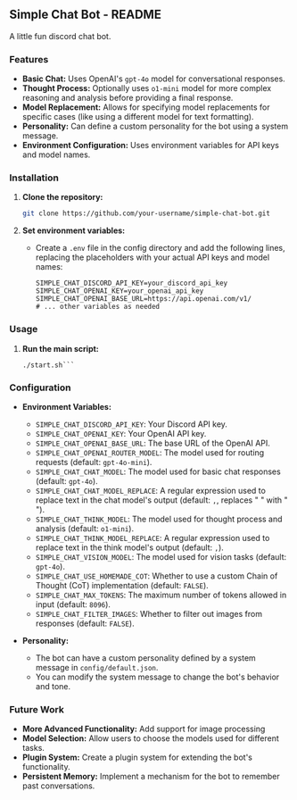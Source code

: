 ## Simple Chat Bot - README

A little fun discord chat bot. 

### Features

* **Basic Chat:** Uses OpenAI's `gpt-4o` model for conversational responses.
* **Thought Process:** Optionally uses `o1-mini` model for more complex reasoning and analysis before providing a final response.
* **Model Replacement:** Allows for specifying model replacements for specific cases (like using a different model for text formatting).
* **Personality:** Can define a custom personality for the bot using a system message.
* **Environment Configuration:** Uses environment variables for API keys and model names.

### Installation

1. **Clone the repository:**
   ```bash
   git clone https://github.com/your-username/simple-chat-bot.git
   ```

2. **Set environment variables:**
   * Create a `.env` file in the config directory and add the following lines, replacing the placeholders with your actual API keys and model names:
     ```
     SIMPLE_CHAT_DISCORD_API_KEY=your_discord_api_key
     SIMPLE_CHAT_OPENAI_KEY=your_openai_api_key
     SIMPLE_CHAT_OPENAI_BASE_URL=https://api.openai.com/v1/
     # ... other variables as needed
     ```

### Usage

1. **Run the main script:**
   ```cd simple-chat-bot
   ./start.sh```

### Configuration

* **Environment Variables:**
    * `SIMPLE_CHAT_DISCORD_API_KEY`: Your Discord API key.
    * `SIMPLE_CHAT_OPENAI_KEY`: Your OpenAI API key.
    * `SIMPLE_CHAT_OPENAI_BASE_URL`: The base URL of the OpenAI API.
    * `SIMPLE_CHAT_OPENAI_ROUTER_MODEL`: The model used for routing requests (default: `gpt-4o-mini`).
    * `SIMPLE_CHAT_CHAT_MODEL`: The model used for basic chat responses (default: `gpt-4o`).
    * `SIMPLE_CHAT_CHAT_MODEL_REPLACE`: A regular expression used to replace text in the chat model's output (default: ` , `, replaces " " with " ").
    * `SIMPLE_CHAT_THINK_MODEL`: The model used for thought process and analysis (default: `o1-mini`).
    * `SIMPLE_CHAT_THINK_MODEL_REPLACE`: A regular expression used to replace text in the think model's output (default: ` , `).
    * `SIMPLE_CHAT_VISION_MODEL`: The model used for vision tasks (default: `gpt-4o`).
    * `SIMPLE_CHAT_USE_HOMEMADE_COT`: Whether to use a custom Chain of Thought (CoT) implementation (default: `FALSE`).
    * `SIMPLE_CHAT_MAX_TOKENS`: The maximum number of tokens allowed in input (default: `8096`).
    * `SIMPLE_CHAT_FILTER_IMAGES`: Whether to filter out images from responses (default: `FALSE`).

* **Personality:**
    * The bot can have a custom personality defined by a system message in `config/default.json`.
    * You can modify the system message to change the bot's behavior and tone.

### Future Work

* **More Advanced Functionality:** Add support for image processing
* **Model Selection:** Allow users to choose the models used for different tasks.
* **Plugin System:** Create a plugin system for extending the bot's functionality.
* **Persistent Memory:** Implement a mechanism for the bot to remember past conversations.